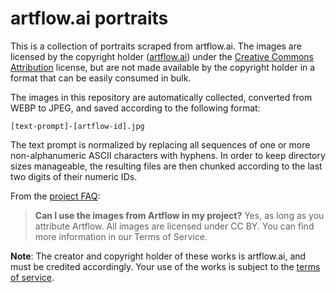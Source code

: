 # artflow.ai portraits

This is a collection of portraits scraped from artflow.ai. The images are licensed by the copyright holder ([artflow.ai](https://artflow.ai/)) under the [Creative Commons Attribution](https://creativecommons.org/licenses/by/4.0/) license, but are not made available by the copyright holder in a format that can be easily consumed in bulk.

The images in this repository are automatically collected, converted from WEBP to JPEG, and saved according to the following format:

    [text-prompt]-[artflow-id].jpg

The text prompt is normalized by replacing all sequences of one or more non-alphanumeric ASCII characters with hyphens. In order to keep directory sizes manageable, the resulting files are then chunked according to the last two digits of their numeric IDs.

From the [project FAQ](https://artflow.ai/about/):

> **Can I use the images from Artflow in my project?**
> Yes, as long as you attribute Artflow. All images are licensed under CC BY. You can find more information in our Terms of Service.

**Note**: The creator and copyright holder of these works is artflow.ai, and must be credited accordingly. Your use of the works is subject to the [terms of service](https://artflow.ai/about/#terms).
